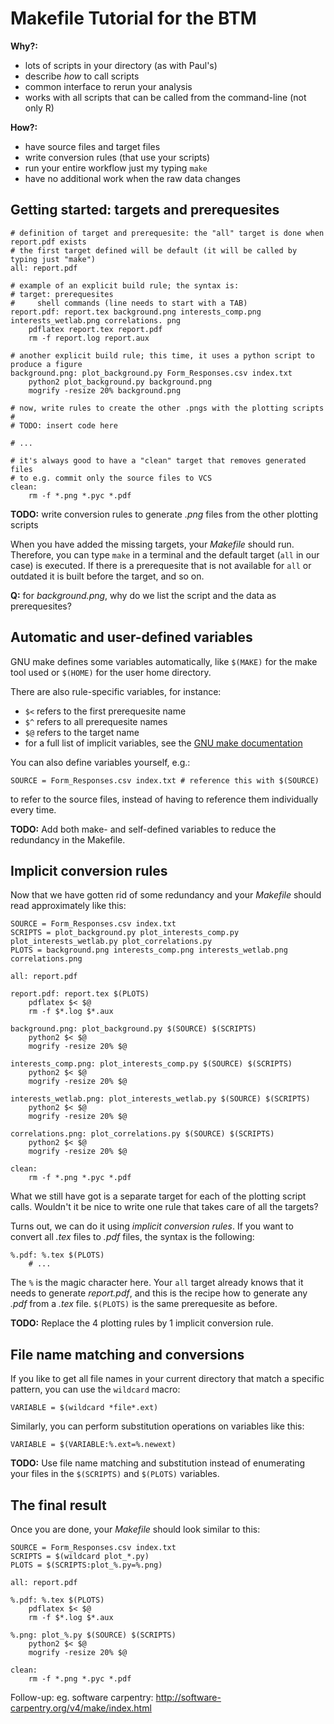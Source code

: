 Makefile Tutorial for the BTM
=============================

**Why?:**
 * lots of scripts in your directory (as with Paul's)
 * describe *how* to call scripts
 * common interface to rerun your analysis
 * works with all scripts that can be called from the command-line (not only R)

**How?:**
 * have source files and target files
 * write conversion rules (that use your scripts)
 * run your entire workflow just my typing `make`
 * have no additional work when the raw data changes


Getting started: targets and prerequesites
------------------------------------------

```make
# definition of target and prerequesite: the "all" target is done when report.pdf exists
# the first target defined will be default (it will be called by typing just "make")
all: report.pdf

# example of an explicit build rule; the syntax is:
# target: prerequesites
#     shell commands (line needs to start with a TAB)
report.pdf: report.tex background.png interests_comp.png interests_wetlab.png correlations. png
    pdflatex report.tex report.pdf
    rm -f report.log report.aux

# another explicit build rule; this time, it uses a python script to produce a figure
background.png: plot_background.py Form_Responses.csv index.txt
    python2 plot_background.py background.png
    mogrify -resize 20% background.png

# now, write rules to create the other .pngs with the plotting scripts
#
# TODO: insert code here

# ...

# it's always good to have a "clean" target that removes generated files
# to e.g. commit only the source files to VCS
clean:
    rm -f *.png *.pyc *.pdf
```

**TODO:** write conversion rules to generate *.png* files from the other plotting scripts

When you have added the missing targets, your *Makefile* should run. Therefore, you can type `make` in a terminal and the default target (`all` in our case) is executed. If there is a prerequesite that is not available for `all` or outdated it is built before the target, and so on.

**Q:** for *background.png*, why do we list the script and the data as prerequesites?


Automatic and user-defined variables
------------------------------------

GNU make defines some variables automatically, like `$(MAKE)` for the make tool used or `$(HOME)` for the user home directory.

There are also rule-specific variables, for instance:
 * `$<` refers to the first prerequesite name
 * `$^` refers to all prerequesite names
 * `$@` refers to the target name
 * for a full list of implicit variables, see the [GNU make documentation](http://www.gnu.org/software/make/manual/html_node/Automatic-Variables.html)

You can also define variables yourself, e.g.:

```make
SOURCE = Form_Responses.csv index.txt # reference this with $(SOURCE)
```

to refer to the source files, instead of having to reference them individually every time.

**TODO:** Add both make- and self-defined variables to reduce the redundancy in the Makefile.


Implicit conversion rules
-------------------------

Now that we have gotten rid of some redundancy and your *Makefile* should read approximately like this:

```make
SOURCE = Form_Responses.csv index.txt
SCRIPTS = plot_background.py plot_interests_comp.py plot_interests_wetlab.py plot_correlations.py
PLOTS = background.png interests_comp.png interests_wetlab.png correlations.png

all: report.pdf

report.pdf: report.tex $(PLOTS)
    pdflatex $< $@
    rm -f $*.log $*.aux

background.png: plot_background.py $(SOURCE) $(SCRIPTS)
    python2 $< $@
    mogrify -resize 20% $@

interests_comp.png: plot_interests_comp.py $(SOURCE) $(SCRIPTS)
    python2 $< $@
    mogrify -resize 20% $@

interests_wetlab.png: plot_interests_wetlab.py $(SOURCE) $(SCRIPTS)
    python2 $< $@
    mogrify -resize 20% $@

correlations.png: plot_correlations.py $(SOURCE) $(SCRIPTS)
    python2 $< $@
    mogrify -resize 20% $@

clean:
    rm -f *.png *.pyc *.pdf
```

What we still have got is a separate target for each of the plotting script calls. Wouldn't it be nice to write one rule that takes care of all the targets?

Turns out, we can do it using *implicit conversion rules*. If you want to convert all *.tex* files to *.pdf* files, the syntax is the following:

```make
%.pdf: %.tex $(PLOTS)
    # ...
```

The `%` is the magic character here. Your `all` target already knows that it needs to generate *report.pdf*, and this is the recipe how to generate any *.pdf* from a *.tex* file. `$(PLOTS)` is the same prerequesite as before.

**TODO:** Replace the 4 plotting rules by 1 implicit conversion rule.


File name matching and conversions
----------------------------------

If you like to get all file names in your current directory that match a specific pattern, you can use the `wildcard` macro:

```make
VARIABLE = $(wildcard *file*.ext)
```

Similarly, you can perform substitution operations on variables like this:

```make
VARIABLE = $(VARIABLE:%.ext=%.newext)
```

**TODO:** Use file name matching and substitution instead of enumerating your files in the `$(SCRIPTS)` and `$(PLOTS)` variables.


The final result
----------------

Once you are done, your *Makefile* should look similar to this:

```make
SOURCE = Form_Responses.csv index.txt
SCRIPTS = $(wildcard plot_*.py)
PLOTS = $(SCRIPTS:plot_%.py=%.png)

all: report.pdf
    
%.pdf: %.tex $(PLOTS)
    pdflatex $< $@
    rm -f $*.log $*.aux

%.png: plot_%.py $(SOURCE) $(SCRIPTS)
    python2 $< $@
    mogrify -resize 20% $@

clean:
    rm -f *.png *.pyc *.pdf
```

Follow-up: eg. software carpentry: http://software-carpentry.org/v4/make/index.html

